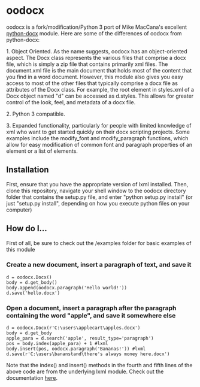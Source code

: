 <h1>oodocx</h1>

oodocx is a fork/modification/Python 3 port of Mike MacCana's excellent
<a href="https://github.com/mikemaccana/python-docx">python-docx</a> module.
Here are some of the differences of oodocx from python-docx:
<p>
1. Object Oriented. As the name suggests, oodocx has an object-oriented aspect.
The Docx class represents the various files that comprise a docx file,
which is simply a zip file that contains primarily xml files.
The document.xml file is the main document that holds most of the content that
you find in a word document. However, this module also gives you easy access to
most of the other files that typically comprise a docx file as attributes of
the Docx class. For example, the root element in styles.xml of a Docx object
named "d" can be accessed as d.styles.
This allows for greater control of the look, feel, and metadata
of a docx file.
</p>
<p>2. Python 3 compatible.</p>
<p>3. Expanded functionality, particularly for people with limited knowledge of xml
who want to get started quickly on their docx scripting projects. Some examples include
the modify_font and modify_paragraph functions, which allow for easy modification of 
common font and paragraph properties of an element or a list of elements.</p>

<h2>Installation</h2>
First, ensure that you have the appropriate version of lxml installed. Then,
clone this repository, navigate your shell window to the oodocx directory
folder that contains the setup.py file, and enter "python setup.py install"
(or just "setup.py install", depending on how you execute python files on your
computer)

<h2>How do I...</h2>
First of all, be sure to check out the /examples folder for basic examples of this module
  <h3>Create a new document, insert a paragraph of text, and save it</h3>
  
    d = oodocx.Docx()
    body = d.get_body()
    body.append(oodocx.paragraph('Hello world!'))
    d.save('hello.docx')

  <h3>Open a document, insert a paragraph after the paragraph containing the word "apple", and save it somewhere else</h3>
  
    d = oodocx.Docx(r'C:\users\applecart\apples.docx')
    body = d.get_body
    apple_para = d.search('apple', result_type='paragraph')
    pos = body.index(apple_para) + 1 #lxml
    body.insert(pos, oodocx.paragraph('Bananas!')) #lxml
    d.save(r'C:\users\bananstand\there's always money here.docx')
    
Note that the index() and insert() methods in the fourth and fifth lines of the above code are from the underlying lxml module. Check out the documentation <a href='http://lxml.de/api/lxml.etree._Element-class.html'>here</a>.
    
    
